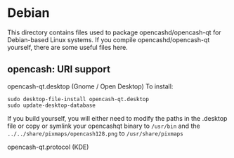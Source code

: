 
Debian
====================
This directory contains files used to package opencashd/opencash-qt
for Debian-based Linux systems. If you compile opencashd/opencash-qt yourself, there are some useful files here.

## opencash: URI support ##


opencash-qt.desktop  (Gnome / Open Desktop)
To install:

	sudo desktop-file-install opencash-qt.desktop
	sudo update-desktop-database

If you build yourself, you will either need to modify the paths in
the .desktop file or copy or symlink your opencashqt binary to `/usr/bin`
and the `../../share/pixmaps/opencash128.png` to `/usr/share/pixmaps`

opencash-qt.protocol (KDE)

